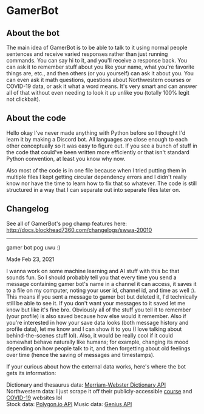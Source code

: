 # GamerBot  

## About the bot
The main idea of GamerBot is to be able to talk to it using normal people sentences and receive varied responses rather than just running commands. You can say hi to it, and you'll receive a response back. You can ask it to remember stuff about you like your name, what you're favorite things are, etc., and then others (or you yourself) can ask it about you. You can even ask it math questions, questions about Northwestern courses or COVID-19 data, or ask it what a word means. It's very smart and can answer all of that without even needing to look it up unlike you (totally 100% legit not clickbait).

## About the code
Hello okay I've never made anything with Python before so I thought I'd learn it by making a Discord bot. All languages are close enough to each other conceptually so it was easy to figure out. If you see a bunch of stuff in the code that could've been written more efficiently or that isn't standard Python convention, at least you know why now.

Also most of the code is in one file because when I tried putting them in multiple files I kept getting circular dependency errors and I didn't really know nor have the time to learn how to fix that so whatever. The code is still structured in a way that I can separate out into separate files later on.

## Changelog
See all of GamerBot's pog champ features here: http://docs.blockhead7360.com/changelogs/swwa-20010

---

gamer bot pog uwu :)

Made Feb 23, 2021

I wanna work on some machine learning and AI stuff with this bc that sounds fun. So I should probably tell you that every time you send a message containing gamer bot's name in a channel it can access, it saves it to a file on my computer, noting your user id, channel id, and time as well :). This means if you sent a message to gamer bot but deleted it, I'd technically still be able to see it. If you don't want your messages to it saved let me know but like it's fine bro. Obviously all of the stuff you tell it to remember (your profile) is also saved because how else would it remember. Also if you're interested in how your save data looks (both message history and profile data), let me know and I can show it to you (I love talking about behind-the-scenes stuff lol). Also, it would be really cool if it could somewhat behave naturally like humans; for example, changing its mood depending on how people talk to it, and then forgetting about old feelings over time (hence the saving of messages and timestamps).

If your curious about how the external data works, here's where the bot gets its information:

Dictionary and thesaurus data: [Merriam-Webster Dictionary API](https://dictionaryapi.com)  
Northwestern data: I just scrape it off their publicly-accessible [course](https://catalogs.northwestern.edu/undergraduate/courses-az/) and [COVID-19](https://www.northwestern.edu/coronavirus-covid-19-updates/university-status/dashboard/) websites lol  
Stock data: [Polygon.io API](https://polygon.io)
Music data: [Genius API](https://docs.genius.com)
